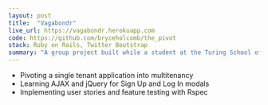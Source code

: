 ```yaml
---
layout: post
title:  "Vagabondr"
live_url: https://vagabondr.herokuapp.com
code: https://github.com/bryceholcomb/the_pivot
stack: Ruby on Rails, Twitter Bootstrap
summary: "A group project built while a student at the Turing School of Software and Design. We were given a legacy code base for a restaurant site and were tasked with turning it into a travel platform for rental homes."
---
```

- Pivoting a single tenant application into multitenancy
- Learning AJAX and jQuery for Sign Up and Log In modals
- Implementing user stories and feature testing with Rspec
